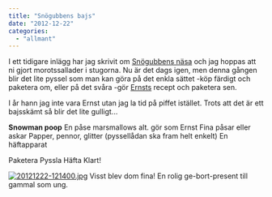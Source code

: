 ```yaml
---
title: "Snögubbens bajs"
date: "2012-12-22"
categories: 
  - "allmant"
---
```


I ett tidigare inlägg har jag skrivit om [Snögubbens näsa](http://import.local/2012/01/25/snogubbens-nasa/) och jag hoppas att ni gjort morotssallader i stugorna. Nu är det dags igen, men denna gången blir det lite pyssel som man kan göra på det enkla sättet -köp färdigt och paketera om, eller på det svåra -gör [Ernsts](http://m.recept.nu/ernst_kirchsteiger/efterratter_och_godis/agg_och_mejeri/hemmagjorda_marshmallows/) recept och paketera sen.

I år hann jag inte vara Ernst utan jag la tid på piffet istället. Trots att det är ett bajsskämt så blir det lite gulligt...

**Snowman poop** En påse marsmallows alt. gör som Ernst Fina påsar eller askar Papper, pennor, glitter (pyssellådan ska fram helt enkelt) En häftapparat

Paketera Pyssla Häfta Klart!  
  
[![20121222-121400.jpg](/static/img/20121222-121400.jpg)](http://import.local/wp-content/uploads/2012/12/20121222-121400.jpg) Visst blev dom fina! En rolig ge-bort-present till gammal som ung.
